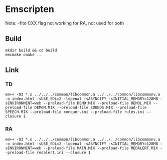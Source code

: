 # Emscripten

Note: -flto CXX flag not working for RA, not used for both

## Build

```
mkdir build && cd build
emcmake cmake ..
```

## Link

### TD

```
em++ -O3 *.o ../../../common/libcommon.a ../../../common/libcommonv.a -o index.html -sUSE_SDL=2 -lopenal -sASYNCIFY -sINITIAL_MEMORY=128MB -sENVIRONMENT=web --preload-file DEMO.MIX --preload-file DEMOL.MIX --preload-file DEMOM.MIX --preload-file SOUNDS.MIX --preload-file SPEECH.MIX --preload-file conquer.ini --preload-file rules.ini --closure 1
```

### RA

```
em++ -O3 *.o ../../../common/libcommon.a ../../../common/libcommonv.a -o index.html -sUSE_SDL=2 -lopenal -sASYNCIFY -sINITIAL_MEMORY=128MB -sENVIRONMENT=web --preload-file MAIN.MIX --preload-file REDALERT.MIX --preload-file redalert.ini --closure 1
```
